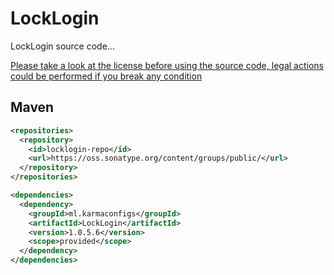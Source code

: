 # LockLogin
 LockLogin source code...

 [Please take a look at the license before using the source code, legal actions could be performed if you break any condition](http://karmaconfigs.ml/license/)

## Maven

```xml
<repositories>
  <repository>
    <id>locklogin-repo</id>
    <url>https://oss.sonatype.org/content/groups/public/</url>
  </repository>
</repositories>

<dependencies>
  <dependency>
    <groupId>ml.karmaconfigs</groupId>
    <artifactId>LockLogin</artifactId>
    <version>1.0.5.6</version>
    <scope>provided</scope>
  </dependency>
</dependencies>
```
